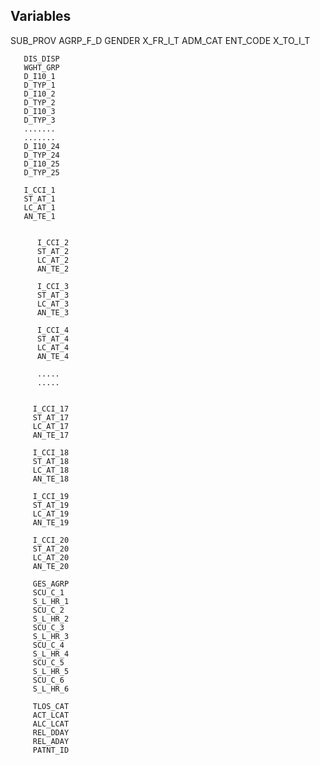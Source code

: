 
## Variables

 SUB_PROV
 AGRP_F_D
 GENDER
 X_FR_I_T
 ADM_CAT
 ENT_CODE
 X_TO_I_T

       DIS_DISP
       WGHT_GRP
       D_I10_1
       D_TYP_1
       D_I10_2
       D_TYP_2
       D_I10_3
       D_TYP_3
       .......
       .......
       D_I10_24
       D_TYP_24
       D_I10_25
       D_TYP_25

       I_CCI_1
       ST_AT_1
       LC_AT_1
       AN_TE_1


          I_CCI_2
          ST_AT_2
          LC_AT_2
          AN_TE_2

          I_CCI_3
          ST_AT_3
          LC_AT_3
          AN_TE_3

          I_CCI_4
          ST_AT_4
          LC_AT_4
          AN_TE_4

          .....
          .....


         I_CCI_17
         ST_AT_17
         LC_AT_17
         AN_TE_17

         I_CCI_18
         ST_AT_18
         LC_AT_18
         AN_TE_18

         I_CCI_19
         ST_AT_19
         LC_AT_19
         AN_TE_19

         I_CCI_20
         ST_AT_20
         LC_AT_20
         AN_TE_20

         GES_AGRP
         SCU_C_1
         S_L_HR_1
         SCU_C_2
         S_L_HR_2
         SCU_C_3
         S_L_HR_3
         SCU_C_4
         S_L_HR_4
         SCU_C_5
         S_L_HR_5
         SCU_C_6
         S_L_HR_6

         TLOS_CAT
         ACT_LCAT
         ALC_LCAT
         REL_DDAY
         REL_ADAY
         PATNT_ID
